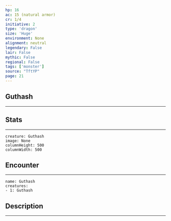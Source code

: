 ```yaml
---
hp: 16
ac: 15 (natural armor)
cr: 1/4
initiative: 2
type: 'dragon'    
size: 'Huge'
environment: None
alignment: neutral
legendary: False
lair: False
mythic: False
regional: False
tags: ['monster']
source: "TftYP"
page: 21
---
```


## Guthash
---



## Stats
---

```statblock
creature: Guthash
image: None
columnHeight: 500
columnWidth: 500
```

## Encounter
---

```encounter-table
name: Guthash
creatures:
- 1: Guthash
```

## Description
---




